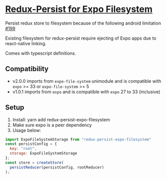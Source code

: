 # [Redux-Persist for Expo Filesystem](https://www.npmjs.com/package/redux-persist-expo-filesystem)

Persist redux store to filesystem because of the following android limitation [#199](https://github.com/rt2zz/redux-persist/issues/199)

Existing filesystem for redux-persist require ejecting of Expo apps due to react-native linking.

Comes with typescript definitions.

## Compatibility

- v2.0.0 imports from `expo-file-system` unimodule and is compatible with `expo` >= 33 or `expo-file-system` >= 5
- v1.0.1 imports from `expo` and is compatible with `expo` 27 to 33 (inclusive)

## Setup

1. Install: yarn add redux-persist-expo-filesystem
1. Make sure expo is a peer dependency
1. Usage below:

```javascript
import ExpoFileSystemStorage from "redux-persist-expo-filesystem"
const persistConfig = {
  key: "root",
  storage: ExpoFileSystemStorage
};
const store = createStore(
  persistReducer(persistConfig, rootReducer)
);
```
